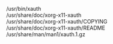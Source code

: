 /usr/bin/xauth  
/usr/share/doc/xorg-x11-xauth  
/usr/share/doc/xorg-x11-xauth/COPYING  
/usr/share/doc/xorg-x11-xauth/README  
/usr/share/man/man1/xauth.1.gz  
